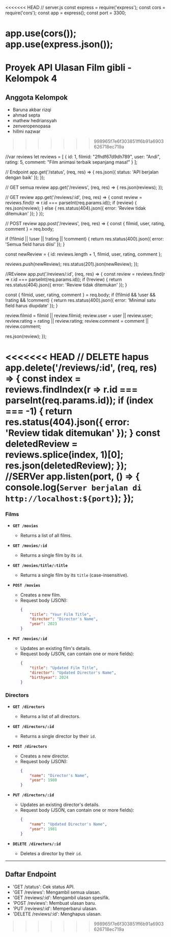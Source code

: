 <<<<<<< HEAD
// server.js
const express = require('express');
const cors = require('cors');
const app = express();
const port = 3300;

app.use(cors());
app.use(express.json());
=======
# Proyek API Ulasan Film gibli - Kelompok 4

## Anggota Kelompok
- Baruna akbar rizqi
- ahmad septa 
- mathew hedriansyah
- zenveropenopasa
- hillmi nazwar 
>>>>>>> 998965f7e6f303851ff6b91a6903626718ec719a

//var reviews
let reviews = [
  {
    id: 1,
    filmid: "2fhdf67d9dh789",
    user: "Andi",
    rating: 5,
    comment: "Film animasi terbaik sepanjang masa!"
  }
];

// Endpoint
app.get('/status', (req, res) => {
  res.json({ status: 'API berjalan dengan baik' });
});

// GET semua review
app.get('/reviews', (req, res) => {
  res.json(reviews);
});

// GET review
app.get('/reviews/:id', (req, res) => {
  const review = reviews.find(r => r.id === parseInt(req.params.id));
  if (review) {
    res.json(review);
  } else {
    res.status(404).json({ error: 'Review tidak ditemukan' });
  }
});

// POST review 
app.post('/reviews', (req, res) => {
  const { filmid, user, rating, comment } = req.body;

  if (!filmid || !user || !rating || !comment) {
    return res.status(400).json({ error: 'Semua field harus diisi' });
  }

  const newReview = {
    id: reviews.length + 1,
    filmid,
    user,
    rating,
    comment
  };

  reviews.push(newReview);
  res.status(201).json(newReview);
});

//REvieew
app.put('/reviews/:id', (req, res) => {
  const review = reviews.find(r => r.id === parseInt(req.params.id));
  if (!review) {
    return res.status(404).json({ error: 'Review tidak ditemukan' });
  }

  const { filmid, user, rating, comment } = req.body;
  if (!filmid && !user && !rating && !comment) {
    return res.status(400).json({ error: 'Minimal satu field harus diupdate' });
  }

  review.filmid = filmid || review.filmid;
  review.user = user || review.user;
  review.rating = rating || review.rating;
  review.comment = comment || review.comment;

  res.json(review);
});

<<<<<<< HEAD
// DELETE hapus 
app.delete('/reviews/:id', (req, res) => {
  const index = reviews.findIndex(r => r.id === parseInt(req.params.id));
  if (index === -1) {
    return res.status(404).json({ error: 'Review tidak ditemukan' });
  }
  const deletedReview = reviews.splice(index, 1)[0];
  res.json(deletedReview);
});
//SERVer
app.listen(port, () => {
  console.log(`Server berjalan di http://localhost:${port}`);
});
=======
### Films

*   **`GET /movies`**
    *   Returns a list of all films.

*   **`GET /movies/:id`**
    *   Returns a single film by its `id`.

*   **`GET /movies/title/:title`**
    *   Returns a single film by its `title` (case-insensitive).

*   **`POST /movies`**
    *   Creates a new film.
    *   Request body (JSON):
        ```json
        {
            "title": "Your Film Title",
            "director": "Director's Name",
            "year": 2023
        }
        ```

*   **`PUT /movies/:id`**
    *   Updates an existing film's details.
    *   Request body (JSON, can contain one or more fields):
        ```json
        {
            "title": "Updated Film Title",
            "director": "Updated Director's Name",
            "birthyear": 2024
        }
        ```

### Directors

*   **`GET /directors`**
    *   Returns a list of all directors.

*   **`GET /directors/:id`**
    *   Returns a single director by their `id`.

*   **`POST /directors`**
    *   Creates a new director.
    *   Request body (JSON):
        ```json
        {
            "name": "Director's Name",
            "year": 1980
        }
        ```

*   **`PUT /directors/:id`**
    *   Updates an existing director's details.
    *   Request body (JSON, can contain one or more fields):
        ```json
        {
            "name": "Updated Director's Name",
            "year": 1981
        }
        ```

*   **`DELETE /directors/:id`**
    *   Deletes a director by their `id`.

---

## Daftar Endpoint
- 'GET /status': Cek status API.
- 'GET /reviews': Mengambil semua ulasan.
- 'GET /reviews/:id': Mengambil ulasan spesifik.
- 'POST /reviews': Membuat ulasan baru.
- 'PUT /reviews/:id': Memperbarui ulasan.
- 'DELETE /reviews/:id': Menghapus ulasan.
>>>>>>> 998965f7e6f303851ff6b91a6903626718ec719a

